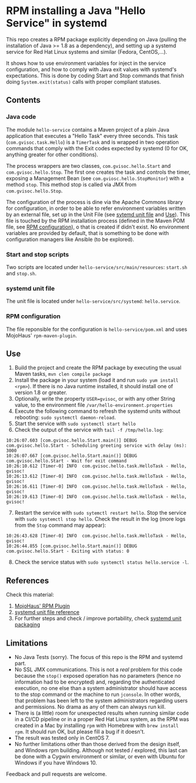 # RPM installing a Java "Hello Service" in systemd
This repo creates a RPM package explicitly depending on Java (pulling the installation of Java >= 1.8 as a dependency), and setting up a systemd service for Red Hat Linux systems and similar (Fedora, CentOS,...). 

It shows how to use environment variables for inject in the service configuration, and how to comply with Java exit values with systemd's expectations. This is done by coding Start and Stop commands that finish doing `System.exit(status)` calls with proper compliant statuses.

## Contents
### Java code
The module `hello-service` contains a Maven project of a plain Java application that executes a "Hello Task" every three seconds. This task (`com.gvisoc.task.Hello`) is a `TimerTask` and is wrapped in two operation commands that comply with the Exit codes expected by systemd (0 for OK, anything greater for other conditions).

The process wrappers are two classes, `com.gvisoc.hello.Start` and `com.gvisoc.hello.Stop`. The first one creates the task and controls the timer, exposing a Management Bean (see `com.gviosc.hello.StopMonitor`) with a method `stop`. This method stop is called via JMX from `com.gvisoc.hello.Stop`. 

The configuration of the process is dine via the Apache Commons library for configuration, in order to be able to refer environment variables written by an external file, set up in the Unit File (see [sytemd unit file](#systemd-unit-file) and [Use](#use)). This file is touched by the RPM installation process (defined in the Maven POM file, see [RPM configuration](#rpm-configuration)), o that is created if didn't exist. No environment variables are provided by default, that is something to be done with configuration managers like Ansible (to be explored).

### Start and stop scripts
Two scripts are located under `hello-service/src/main/resources`: `start.sh` and `stop.sh`.

### systemd unit file
The unit file is located under `hello-service/src/systemd`: `hello.service`.

### RPM configuration
The file reponsible for the configuration is `hello-service/pom.xml` and uses MojoHaus' `rpm-maven-plugin`.

## Use
1. Build the project and create the RPM package by executing the usual Maven tasks, `mvn clen compile package`
2. Install the package in your system (load it and run `sudo yum install <rpm>`). If there is no Java runtime installed, it should install one of version 1.8 or greater.
3. Optionally, write the property `USER=gvisoc`, or with any other String value, to the environment file `/var/hello-environment.properties`
4. Execute the following command to refresh the systemd units without rebooting: `sudo systemctl daemon-reload`.    
5. Start the service with `sudo systemctl start hello`
6. Check the output of the service with `tail -f /tmp/hello.log`:

```
10:26:07.603 [com.gvisoc.hello.Start.main()] DEBUG com.gvisoc.hello.Start - Scheduling greeting service with delay (ms): 3000
10:26:07.667 [com.gvisoc.hello.Start.main()] DEBUG com.gvisoc.hello.Start - Wait for exit command
10:26:10.612 [Timer-0] INFO  com.gvisoc.hello.task.HelloTask - Hello, gvisoc!
10:26:13.612 [Timer-0] INFO  com.gvisoc.hello.task.HelloTask - Hello, gvisoc!
10:26:16.611 [Timer-0] INFO  com.gvisoc.hello.task.HelloTask - Hello, gvisoc!
10:26:19.613 [Timer-0] INFO  com.gvisoc.hello.task.HelloTask - Hello, gvisoc!
```
7. Restart the service with `sudo sytemctl restart hello`. Stop the service with `sudo systemctl stop hello`. Check the result in the log (more logs from the `Stop` command may appear):
```
10:26:43.628 [Timer-0] INFO  com.gvisoc.hello.task.HelloTask - Hello, gvisoc!
10:26:44.855 [com.gvisoc.hello.Start.main()] DEBUG com.gvisoc.hello.Start - Exiting with status: 0
```
8. Check the service status with `sudo systemctl status hello.service -l`.

## References
Check this material:

1. [MojoHaus' RPM Plugin](https://www.mojohaus.org/rpm-maven-plugin/)
2. [systemd unit file reference](https://access.redhat.com/documentation/en-us/red_hat_enterprise_linux/7/html/system_administrators_guide/sect-managing_services_with_systemd-unit_files)
3. For further steps and check / improve portability, check [systemd unit packaging](https://access.redhat.com/documentation/en-us/red_hat_enterprise_linux/7/html/system_administrators_guide/sect-managing_services_with_systemd-unit_files)

## Limitations
* No Java Tests (sorry). The focus of this repo is the RPM and systemd part.
* No SSL JMX communications. This is not a *real* problem for this code because the `stop()` exposed operation has no parameters (hence no information had to be encrypted) and, regarding the authenticated execution, no one else than a system administrator should have access to the stop command or the machine to run `jconsole`. In other words, that problem has been left to the system administrators regarding users and permissions. No drama as any of them can always run kill.
* There is (a little) room for unexpected results when running similar code in a CI/CD pipeline or in a proper Red Hat Linux system, as the RPM was created in a Mac by installing `rpm` with Homebrew with `brew install rpm`. It should run OK, but please fill a bug if it doesn't.
* The result was tested only in CentOS 7.
* No further limitations other than those derived from the design itself, and Windows rpm building. Although not tested / explored, this last can be done with a Cygwin environment or similar, or even with Ubuntu for Windows if you have Windows 10. 

Feedback and pull requests are welcome.

